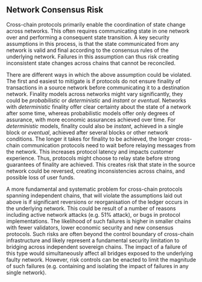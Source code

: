## Network Consensus Risk

Cross-chain protocols primarily enable the coordination of state change across networks. This often requires communicating state in one network over and performing a consequent state transition. A key security assumptions in this process, is that the state communicated from any network is valid and final according to the consensus rules of the underlying network. Failures in this assumption can thus risk creating inconsistent state changes across chains that cannot be reconciled.

There are different ways in which the above assumption could be violated. The first and easiest to mitigate is if protocols do not ensure finality of transactions in a source network before communicating it to a destination network. Finality models across networks might vary significantly, they could be _probabilistic_ or _deterministic_ and _instant_ or _eventual_. Networks with _deterministic_ finality offer clear certainty about the state of a network after some time, whereas probabilistic models offer only degrees of assurance, with more economic assurances achieved over time. For _deterministic_ models, finality could also be _instant_, achieved in a single block or _eventual_, achieved after several blocks or other network conditions. The longer it takes for finality to be achieved, the longer cross-chain communication protocols need to wait before relaying messages from the network. This increases protocol latency and impacts customer experience. Thus, protocols might choose to relay state before strong guarantees of finality are achieved. This creates risk that state in the source network could be reversed, creating inconsistencies across chains, and possible loss of user funds.

A more fundamental and systematic problem for cross-chain protocols spanning independent chains, that will violate the assumptions laid out above is if significant reversions or reorganisation of the ledger occurs in the underlying network. This could be result of a number of reasons including active network attacks (e.g. 51% attack), or bugs in protocol implementations. The likelihood of such failures is higher in smaller chains with fewer validators, lower economic security and new consensus protocols. Such risks are often beyond the control boundary of cross-chain infrastructure and likely represent a fundamental security limitation to bridging across independent sovereign chains. The impact of a failure of this type would simultaneously affect all bridges exposed to the underlying faulty network. However, risk controls can be enacted to limit the magnitude of such failures (e.g. containing and isolating the impact of failures in any single network).  
